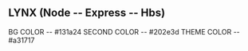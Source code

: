 ## LYNX (Node -- Express -- Hbs)


BG COLOR -- #131a24
SECOND COLOR -- #202e3d
THEME COLOR -- #a31717